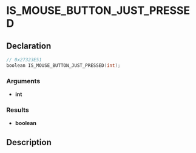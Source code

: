 # IS_MOUSE_BUTTON_JUST_PRESSED

## Declaration
```cpp
// 0x27323E51
boolean IS_MOUSE_BUTTON_JUST_PRESSED(int);
```

### Arguments
- **int**

### Results
- **boolean**

## Description

